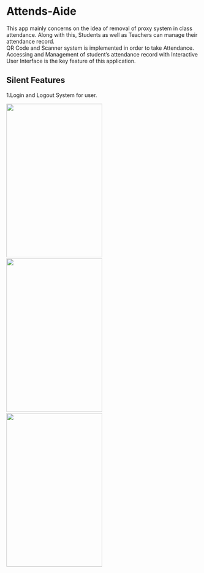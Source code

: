 # Attends-Aide
 This app mainly concerns on the idea of removal of proxy system
in class attendance. Along with this, Students as well as Teachers can manage their attendance record. <br>
QR Code and Scanner system is implemented in order to take Attendance. Accessing and Management of student’s attendance record with Interactive User Interface is the key feature of this application. 
 
## Silent Features
1.Login and Logout System for user.

   <img src = "https://user-images.githubusercontent.com/59910077/72679091-da1b0080-3ad1-11ea-93d6-d176b2b50574.jpg" width = "250" height = "400"/>   &nbsp;       <img src = "https://user-images.githubusercontent.com/59910077/72679179-c4f2a180-3ad2-11ea-81c7-3081fa7b2ad7.jpg" 
width = "250" height = "400"/>&nbsp; <img src = "https://user-images.githubusercontent.com/59910077/72678925-73e1ae00-3ad0-11ea-992a-bc124a8874f8.jpg" width = "250" height = "400"/>  

